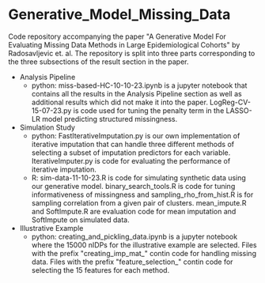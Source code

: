 # Generative_Model_Missing_Data
Code repository accompanying the paper "A Generative Model For Evaluating Missing Data Methods in Large Epidemiological Cohorts" by Radosavljevic et. al. The repository is split into three parts corresponding to the three subsections of the result section in the paper.

* Analysis Pipeline
  * python: miss-based-HC-10-10-23.ipynb is a jupyter notebook that contains all the results in the Analysis Pipeline section as well as additional results which did not make it into the paper. LogReg-CV-15-07-23.py is code used for tuning the penalty term in the LASSO-LR model predicting structured missingness.
* Simulation Study
  * python: FastIterativeImputation.py is our own implementation of iterative imputation that can handle three different methods of selecting a subset of imputation predictors for each variable. IterativeImputer.py is code for evaluating the performance of iterative imputation.
  * R: sim-data-11-10-23.R is code for simulating synthetic data using our generative model. binary_search_tools.R is code for tuning informativeness of missingness and sampling_rho_from_hist.R is for sampling correlation from a given pair of clusters. mean_impute.R and SoftImpute.R are evaluation code for mean imputation and SoftImpute on simulated data.
* Illustrative Example
  * python: creating_and_pickling_data.ipynb is a jupyter notebook where the 15000 nIDPs for the illustrative example are selected. Files with the prefix "creating_imp_mat_" contin code for handling missing data. Files with the prefix "feature_selection_" contin code for selecting the 15 features for each method.

